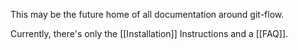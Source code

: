 This may be the future home of all documentation around git-flow.

Currently, there's only the [[Installation]] Instructions and a [[FAQ]].
